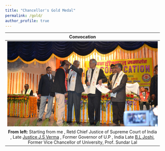 ```yaml
---
title: "Chancellor's Gold Medal"
permalink: /gold/
author_profile: true
---
```


|  Convocation |  
|:-:|
|<img src="../images/gold.jpg" alt="drawing" width="650px"/>| 
|**From left:** Starting from me , Retd Chief Justice of Supreme Court of India , Late [Justice J.S Verma](https://en.wikipedia.org/wiki/J._S._Verma) , Former Governor of U.P , India Late [B.L Joshi](https://en.wikipedia.org/wiki/Banwari_Lal_Joshi), Former Vice Chancellor of University, Prof. Sundar Lal|
